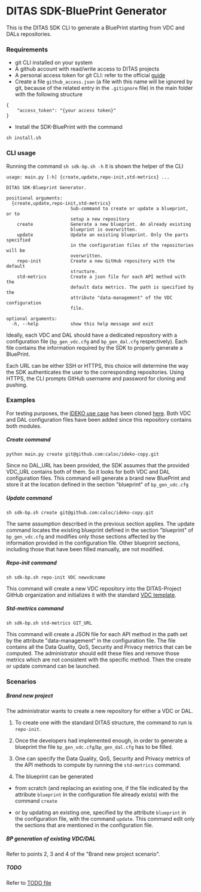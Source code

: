 # DITAS SDK-BluePrint Generator

This is the DITAS SDK CLI to generate a BluePrint starting from VDC and DALs repositories.

### Requirements

- git CLI installed on your system
- A github account with read/write access to DITAS projects
- A personal access token for git CLI: refer to the official 
[guide](https://help.github.com/en/articles/creating-a-personal-access-token-for-the-command-line)
- Create a file `github_access.json` (a file with this name will be ignored by git, because of the related entry in the 
`.gitignore` file) in the main folder with the following structure
```
{
	"access_token": "{your access token}"
}
```

- Install the SDK-BluePrint with the command

`sh install.sh`


### CLI usage
Running the command `sh sdk-bp.sh -h` it is shown the helper of the CLI
```
usage: main.py [-h] {create,update,repo-init,std-metrics} ...

DITAS SDK-Blueprint Generator.

positional arguments:
  {create,update,repo-init,std-metrics}
                        Sub-command to create or update a blueprint, or to
                        setup a new repository
    create              Generate a new blueprint. An already existing
                        blueprint is overwritten.
    update              Update an existing blueprint. Only the parts specified
                        in the configuration files of the repositories will be
                        overwritten.
    repo-init           Create a new GitHub repository with the default
                        structure.
    std-metrics         Create a json file for each API method with the
                        default data metrics. The path is specified by the
                        attribute "data-management" of the VDC configuration
                        file.

optional arguments:
  -h, --help            show this help message and exit
```
Ideally, each VDC and DAL should have a dedicated repository with a configuration file (`bp_gen_vdc.cfg` and `bp_gen_dal.cfg` respectively). Each file contains the information required by the SDK to properly generate a BluePrint.

Each URL can be either SSH or HTTPS, this choice will determine the way the SDK authenticates the user to the corresponding repositories.
Using HTTPS, the CLI prompts GitHub username and password for cloning and pushing.

### Examples

For testing purposes, the [IDEKO use case](https://github.com/DITAS-Project/ideko-use-case/) has been cloned [here](https://github.com/caloc/ideko-copy). Both VDC and DAL configuration files have been added since this repository contains both modules.

##### Create command

`python main.py create git@github.com:caloc/ideko-copy.git`

Since no DAL_URL has been provided, the SDK assumes that the provided VDC_URL contains both of them. So it looks for both VDC and DAL configuration files. This command will generate a brand new BluePrint and store it at the location defined in the section "blueprint" of `bp_gen_vdc.cfg`

##### Update command

`sh sdk-bp.sh create git@github.com:caloc/ideko-copy.git`

The same assumption described in the previous section applies.
The update command locates the existing blueprint defined in the section "blueprint" of `bp_gen_vdc.cfg` and modifies only those sections affected by the information provided in the configuration file.
Other blueprint sections, including those that have been filled manually, are not modified.

##### Repo-init command

`sh sdk-bp.sh repo-init VDC newvdcname`

This command will create a new VDC repository into the DITAS-Project GitHub organization and initializes it with the standard [VDC template](https://github.com/DITAS-Project/SDK-Blueprint/tree/master/vdc_template).

##### Std-metrics command

`sh sdk-bp.sh std-metrics GIT_URL`

This command will create a JSON file for each API method in the path set by the
attribute "data-management" in the configuration file. The file contains all the
Data Quality, QoS, Security and Privacy metrics that can be computed.
The administrator should edit these files and remove those metrics which are not
consistent with the specific method. Then the create or update command can be
launched.

### Scenarios

##### Brand new project

The administrator wants to create a new repository for either a VDC or DAL.
1. To create one with the standard DITAS structure, the command to run is
`repo-init`.

2. Once the developers had implemented enough, in order to generate a blueprint
the file `bp_gen_vdc.cfg`/`bp_gen_dal.cfg` has to be filled.

3. One can specify the Data Quality, QoS, Security and Privacy metrics of the
API methods to compute by running the `std-metrics` command.

4. The blueprint can be generated
  - from scratch (and replacing an existing one, if the file indicated by the attribute `blueprint` in the configuration file already exists) with the command `create`

  - or by updating an existing one, specified by the attribute `blueprint` in the configuration file, with the command `update`. This command edit only the
  sections that are mentioned in the configuration file.

##### BP generation of existing VDC/DAL

Refer to points 2, 3 and 4 of the "Brand new project scenario".


##### TODO

Refer to [TODO file](https://github.com/DITAS-Project/SDK-Blueprint/blob/master/TODO.md)
